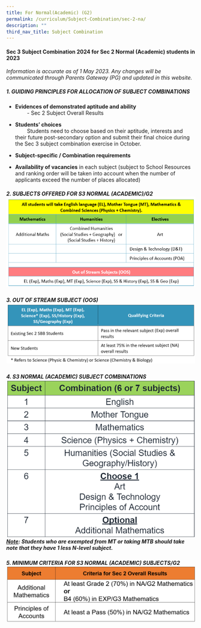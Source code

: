 ```yaml
---
title: For Normal(Academic) (G2)
permalink: /curriculum/Subject-Combination/sec-2-na/
description: ""
third_nav_title: Subject Combination
---
```

#### Sec 3 Subject Combination 2024 for&nbsp;Sec 2 Normal (Academic) students in 2023

 _Information is accurate as of 1 May 2023. Any changes will be communicated through Parents Gateway (PG) and updated in this website._

##### 1\. GUIDING PRINCIPLES FOR ALLOCATION OF SUBJECT COMBINATIONS
* **Evidences of demonstrated aptitude and ability**   
&nbsp; &nbsp; &nbsp; &nbsp; -&nbsp;Sec 2 Subject Overall Results&nbsp;

 * **Students’ choices**&nbsp;   
&nbsp; &nbsp; &nbsp; &nbsp; Students need to choose based on their aptitude, interests and their future post-secondary option and submit their final choice during the Sec 3 subject combination exercise in October.
* **Subject-specific / Combination requirements**
* **Availability of vacancies**&nbsp;in each subject (subject to School Resources and    ranking order will be taken into account when the number of applicants exceed the number of places allocated)&nbsp;

##### 2\. SUBJECTS OFFERED FOR S3 NORMAL (ACADEMIC)/G2![3NA Subjects](/images/S3%20NA%20Subjects%202023.png)

##### 3\. OUT OF STREAM SUBJECT (OOS)![OOS](/images/OOS%20for%20NA.png)

##### 4. S3 NORMAL (ACADEMIC) SUBJECT COMBINATIONS ![](/images/s3%20g2%20subject%20combi.png)<strong><u>Note</u></strong>: Students who are exempted from MT or taking MTB should take note that they have 1 less N-level subject.

##### 5. MINIMUM CRITERIA FOR S3 NORMAL (ACADEMIC) SUBJECTS/G2![](/images/s3%20g2%20min%20criteria.png)